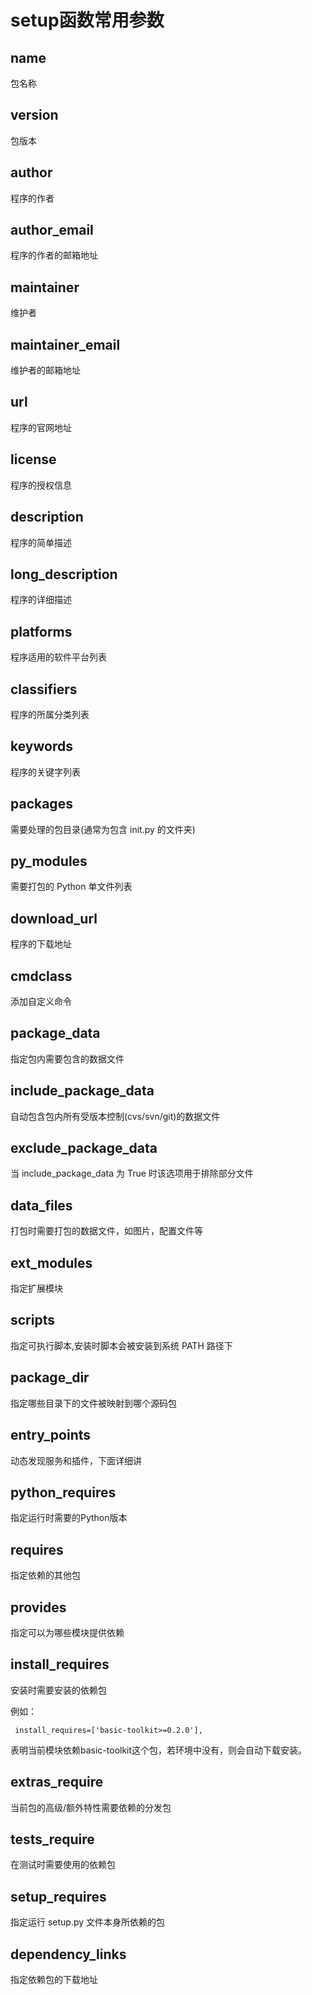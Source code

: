 # setup函数常用参数

## name

包名称

## version

包版本

## author

程序的作者

## author_email

程序的作者的邮箱地址

## maintainer

维护者

## maintainer_email

维护者的邮箱地址

## url

程序的官网地址

## license

程序的授权信息

## description

程序的简单描述

## long_description

程序的详细描述

## platforms

程序适用的软件平台列表

## classifiers

程序的所属分类列表

## keywords

程序的关键字列表

## packages

需要处理的包目录(通常为包含 ​init​.py 的文件夹)

## py_modules

需要打包的 Python 单文件列表

## download_url

程序的下载地址

## cmdclass

添加自定义命令

## package_data

指定包内需要包含的数据文件

## include_package_data

自动包含包内所有受版本控制(cvs/svn/git)的数据文件

## exclude_package_data

当 include_package_data 为 True 时该选项用于排除部分文件

## data_files

打包时需要打包的数据文件，如图片，配置文件等

## ext_modules

指定扩展模块

## scripts

指定可执行脚本,安装时脚本会被安装到系统 PATH 路径下

## package_dir

指定哪些目录下的文件被映射到哪个源码包

## entry_points

动态发现服务和插件，下面详细讲

## python_requires

指定运行时需要的Python版本

## requires

指定依赖的其他包

## provides

指定可以为哪些模块提供依赖

## install_requires

安装时需要安装的依赖包

例如：

```
 install_requires=['basic-toolkit>=0.2.0'],
 ```

表明当前模块依赖basic-toolkit这个包，若环境中没有，则会自动下载安装。

## extras_require

当前包的高级/额外特性需要依赖的分发包

## tests_require

在测试时需要使用的依赖包

## setup_requires

指定运行 setup.py 文件本身所依赖的包

## dependency_links

指定依赖包的下载地址
